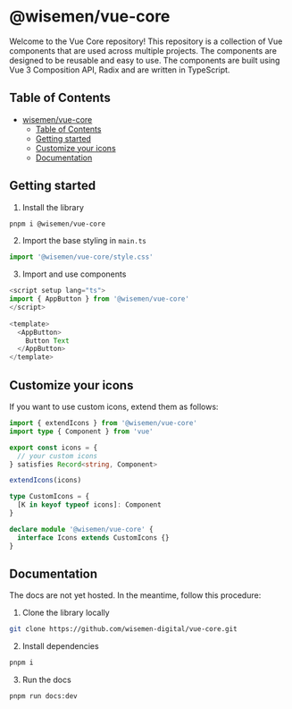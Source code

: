 # @wisemen/vue-core

Welcome to the Vue Core repository! This repository is a collection of Vue components that are used across multiple projects. The components are designed to be reusable and easy to use. The components are built using Vue 3 Composition API, Radix and are written in TypeScript.

## Table of Contents

- [wisemen/vue-core](#@wisemen/vue-core)
  - [Table of Contents](#table-of-contents)
  - [Getting started](#getting-started)
  - [Customize your icons](#customize-your-icons)
  - [Documentation](#documentation)


## Getting started

1. Install the library
```bash
pnpm i @wisemen/vue-core
```

2. Import the base styling in `main.ts`
```ts
import '@wisemen/vue-core/style.css'
```

3. Import and use components
```ts
<script setup lang="ts">
import { AppButton } from '@wisemen/vue-core'
</script>
  
<template>
  <AppButton>
    Button Text      
  </AppButton>
</template>
```

## Customize your icons

If you want to use custom icons, extend them as follows:

```ts
import { extendIcons } from '@wisemen/vue-core'
import type { Component } from 'vue'

export const icons = {
  // your custom icons
} satisfies Record<string, Component>

extendIcons(icons)

type CustomIcons = {
  [K in keyof typeof icons]: Component
}

declare module '@wisemen/vue-core' {
  interface Icons extends CustomIcons {}
}

```

## Documentation

The docs are not yet hosted. In the meantime, follow this procedure:

1. Clone the library locally
```bash
git clone https://github.com/wisemen-digital/vue-core.git
```

2. Install dependencies
```bash
pnpm i
```
3. Run the docs
```bash
pnpm run docs:dev
```